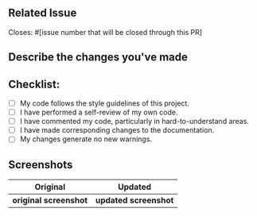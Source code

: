## Related Issue
<!--
- Info about Issue or bug
-->

Closes: #[issue number that will be closed through this PR]


## Describe the changes you've made
<!-- 
A clear and concise description of what you have done to successfully close your assigned issue. Any new files? or anything you feel to let us know!
-->


## Checklist:

<!--
Example how to mark a checkbox:-
- [x] My code follows the code style of this project.
-->

- [ ] My code follows the style guidelines of this project.
- [ ] I have performed a self-review of my own code.
- [ ] I have commented my code, particularly in hard-to-understand areas.
- [ ] I have made corresponding changes to the documentation.
- [ ] My changes generate no new warnings.

## Screenshots

|        Original         |          Updated           |
| :---------------------: | :------------------------: |
| **original screenshot** | <b>updated screenshot </b> |
